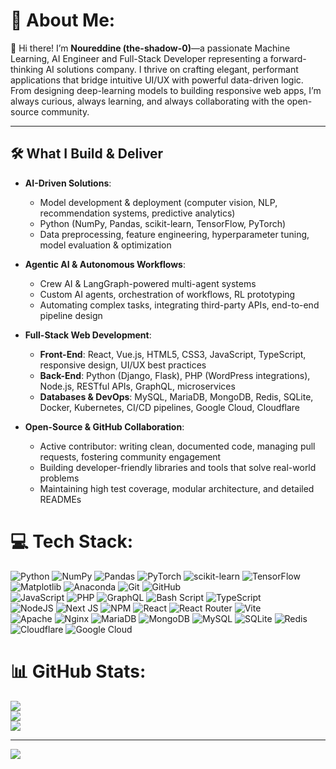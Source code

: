 # 💫 About Me:
👋 Hi there! I’m **Noureddine (the-shadow-0)**—a passionate Machine Learning, AI Engineer and Full-Stack Developer representing a forward-thinking AI solutions company. I thrive on crafting elegant, performant applications that bridge intuitive UI/UX with powerful data-driven logic. From designing deep-learning models to building responsive web apps, I’m always curious, always learning, and always collaborating with the open-source community.

---

## 🛠️ What I Build & Deliver
- **AI-Driven Solutions**:  
  - Model development & deployment (computer vision, NLP, recommendation systems, predictive analytics)  
  - Python (NumPy, Pandas, scikit-learn, TensorFlow, PyTorch)  
  - Data preprocessing, feature engineering, hyperparameter tuning, model evaluation & optimization  

- **Agentic AI & Autonomous Workflows**:  
  - Crew AI & LangGraph-powered multi-agent systems  
  - Custom AI agents, orchestration of workflows, RL prototyping  
  - Automating complex tasks, integrating third-party APIs, end-to-end pipeline design  

- **Full-Stack Web Development**:  
  - **Front-End**: React, Vue.js, HTML5, CSS3, JavaScript, TypeScript, responsive design, UI/UX best practices  
  - **Back-End**: Python (Django, Flask), PHP (WordPress integrations), Node.js, RESTful APIs, GraphQL, microservices  
  - **Databases & DevOps**: MySQL, MariaDB, MongoDB, Redis, SQLite, Docker, Kubernetes, CI/CD pipelines, Google Cloud, Cloudflare  

- **Open-Source & GitHub Collaboration**:  
  - Active contributor: writing clean, documented code, managing pull requests, fostering community engagement  
  - Building developer-friendly libraries and tools that solve real-world problems  
  - Maintaining high test coverage, modular architecture, and detailed READMEs  


# 💻 Tech Stack:
![Python](https://img.shields.io/badge/python-3670A0?style=for-the-badge&logo=python&logoColor=ffdd54) ![NumPy](https://img.shields.io/badge/numpy-%23013243.svg?style=for-the-badge&logo=numpy&logoColor=white) ![Pandas](https://img.shields.io/badge/pandas-%23150458.svg?style=for-the-badge&logo=pandas&logoColor=white) ![PyTorch](https://img.shields.io/badge/PyTorch-%23EE4C2C.svg?style=for-the-badge&logo=PyTorch&logoColor=white) ![scikit-learn](https://img.shields.io/badge/scikit--learn-%23F7931E.svg?style=for-the-badge&logo=scikit-learn&logoColor=white) ![TensorFlow](https://img.shields.io/badge/TensorFlow-%23FF6F00.svg?style=for-the-badge&logo=TensorFlow&logoColor=white) ![Matplotlib](https://img.shields.io/badge/Matplotlib-%23ffffff.svg?style=for-the-badge&logo=Matplotlib&logoColor=black) ![Anaconda](https://img.shields.io/badge/Anaconda-%2344A833.svg?style=for-the-badge&logo=anaconda&logoColor=white) ![Git](https://img.shields.io/badge/git-%23F05033.svg?style=for-the-badge&logo=git&logoColor=white) ![GitHub](https://img.shields.io/badge/github-%23121011.svg?style=for-the-badge&logo=github&logoColor=white)<br/>![JavaScript](https://img.shields.io/badge/javascript-%23323330.svg?style=for-the-badge&logo=javascript&logoColor=%23F7DF1E) ![PHP](https://img.shields.io/badge/php-%23777BB4.svg?style=for-the-badge&logo=php&logoColor=white) ![GraphQL](https://img.shields.io/badge/-GraphQL-E10098?style=for-the-badge&logo=graphql&logoColor=white) ![Bash Script](https://img.shields.io/badge/bash_script-%23121011.svg?style=for-the-badge&logo=gnu-bash&logoColor=white) ![TypeScript](https://img.shields.io/badge/typescript-%23007ACC.svg?style=for-the-badge&logo=typescript&logoColor=white) <br/> ![NodeJS](https://img.shields.io/badge/node.js-6DA55F?style=for-the-badge&logo=node.js&logoColor=white) ![Next JS](https://img.shields.io/badge/Next-black?style=for-the-badge&logo=next.js&logoColor=white) ![NPM](https://img.shields.io/badge/NPM-%23CB3837.svg?style=for-the-badge&logo=npm&logoColor=white) ![React](https://img.shields.io/badge/react-%2320232a.svg?style=for-the-badge&logo=react&logoColor=%2361DAFB) ![React Router](https://img.shields.io/badge/React_Router-CA4245?style=for-the-badge&logo=react-router&logoColor=white) ![Vite](https://img.shields.io/badge/vite-%23646CFF.svg?style=for-the-badge&logo=vite&logoColor=white) <br/>![Apache](https://img.shields.io/badge/apache-%23D42029.svg?style=for-the-badge&logo=apache&logoColor=white) ![Nginx](https://img.shields.io/badge/nginx-%23009639.svg?style=for-the-badge&logo=nginx&logoColor=white) ![MariaDB](https://img.shields.io/badge/MariaDB-003545?style=for-the-badge&logo=mariadb&logoColor=white) ![MongoDB](https://img.shields.io/badge/MongoDB-%234ea94b.svg?style=for-the-badge&logo=mongodb&logoColor=white) ![MySQL](https://img.shields.io/badge/mysql-4479A1.svg?style=for-the-badge&logo=mysql&logoColor=white) ![SQLite](https://img.shields.io/badge/sqlite-%2307405e.svg?style=for-the-badge&logo=sqlite&logoColor=white) ![Redis](https://img.shields.io/badge/redis-%23DD0031.svg?style=for-the-badge&logo=redis&logoColor=white) <br/>
 ![Cloudflare](https://img.shields.io/badge/Cloudflare-F38020?style=for-the-badge&logo=Cloudflare&logoColor=white) ![Google Cloud](https://img.shields.io/badge/GoogleCloud-%234285F4.svg?style=for-the-badge&logo=google-cloud&logoColor=white)
# 📊 GitHub Stats:
![](https://github-readme-stats.vercel.app/api?username=the-shadow-0&theme=vue-dark&hide_border=false&include_all_commits=false&count_private=false)<br/>
![](https://nirzak-streak-stats.vercel.app/?user=the-shadow-0&theme=vue-dark&hide_border=false)<br/>
![](https://github-readme-stats.vercel.app/api/top-langs/?username=the-shadow-0&theme=vue-dark&hide_border=false&include_all_commits=false&count_private=false&layout=compact)

---
[![](https://visitcount.itsvg.in/api?id=the-shadow-0&icon=4&color=1)](https://visitcount.itsvg.in)


